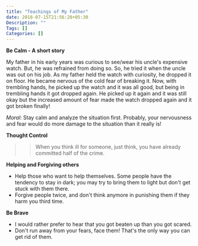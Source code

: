 ```yaml
---
title: "Teachings of My Father"
date: 2018-07-15T21:56:28+05:30
Description: ""
Tags: []
Categories: []
---
```


__Be Calm - A short story__

My father in his early years was curious to see/wear his uncle's expensive watch. But, he was refrained from doing so. So, he tried it when the uncle was out on his job. As my father held the watch with curiosity, he dropped it on floor. He became nervous of the cold fear of breaking it. Now, with trembling hands, he picked up the watch and it was all good, but being in trembling hands it got dropped again. He picked up it again and it was still okay but the increased amount of fear made the watch dropped again and it got broken finally!

_Moral_: Stay calm and analyze the situation first. Probably, your nervousness and fear would do more damage to the situation than it really is!

__Thought Control__

>> When you think ill for someone, just think, you have already committed half of the crime.

__Helping and Forgiving others__

- Help those who want to help themselves. Some people have the tendency to stay in dark; you may try to bring them to light but don't get stuck with them there.
- Forgive people twice, and don't think anymore in punishing them if they harm you third time.

__Be Brave__

- I would rather prefer to hear that you got beaten up than you got scared.
- Don't run away from your fears, face them! That's the only way you can get rid of them.
